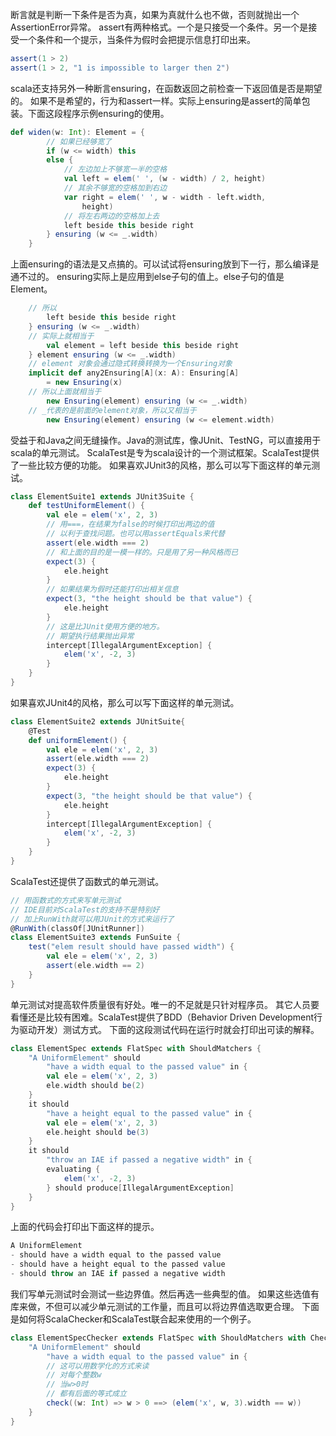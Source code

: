 断言就是判断一下条件是否为真，如果为真就什么也不做，否则就抛出一个AssertionError异常。
assert有两种格式。一个是只接受一个条件。另一个是接受一个条件和一个提示，当条件为假时会把提示信息打印出来。

```scala
assert(1 > 2)
assert(1 > 2, "1 is impossible to larger then 2")
```

scala还支持另外一种断言ensuring，在函数返回之前检查一下返回值是否是期望的。
如果不是希望的，行为和assert一样。实际上ensuring是assert的简单包装。下面这段程序示例ensuring的使用。

```scala
def widen(w: Int): Element = {
        // 如果已经够宽了
        if (w <= width) this
        else {
            // 左边加上不够宽一半的空格
            val left = elem(' ', (w - width) / 2, height)
            // 其余不够宽的空格加到右边
            var right = elem(' ', w - width - left.width,
                height)
            // 将左右两边的空格加上去
            left beside this beside right
        } ensuring (w <= _.width)
    }
```

上面ensuring的语法是又点搞的。可以试试将ensuring放到下一行，那么编译是通不过的。
ensuring实际上是应用到else子句的值上。else子句的值是Element。

```scala
    // 所以
        left beside this beside right
    } ensuring (w <= _.width)
    // 实际上就相当于
        val element = left beside this beside right
    } element ensuring (w <= _.width)
    // element 对象会通过隐式转换转换为一个Ensuring对象
    implicit def any2Ensuring[A](x: A): Ensuring[A]
        = new Ensuring(x)
    // 所以上面就相当于
        new Ensuring(element) ensuring (w <= _.width)
    // _代表的是前面的element对象，所以又相当于
        new Ensuring(element) ensuring (w <= element.width)
```

受益于和Java之间无缝操作。Java的测试库，像JUnit、TestNG，可以直接用于scala的单元测试。
ScalaTest是专为scala设计的一个测试框架。ScalaTest提供了一些比较方便的功能。
如果喜欢JUnit3的风格，那么可以写下面这样的单元测试。

```scala
class ElementSuite1 extends JUnit3Suite {
    def testUniformElement() {
        val ele = elem('x', 2, 3)
        // 用===，在结果为false的时候打印出两边的值
        // 以利于查找问题。也可以用assertEquals来代替
        assert(ele.width === 2)
        // 和上面的目的是一模一样的。只是用了另一种风格而已
        expect(3) {
            ele.height
        }
        // 如果结果为假时还能打印出相关信息
        expect(3, "the height should be that value") {
            ele.height
        }
        // 这是比JUnit使用方便的地方。
        // 期望执行结果抛出异常
        intercept[IllegalArgumentException] {
            elem('x', -2, 3)
        }
    }
}
```

如果喜欢JUnit4的风格，那么可以写下面这样的单元测试。

```scala
class ElementSuite2 extends JUnitSuite{
	@Test
    def uniformElement() {
        val ele = elem('x', 2, 3)
        assert(ele.width === 2)
        expect(3) {
            ele.height
        }
        expect(3, "the height should be that value") {
            ele.height
        }
        intercept[IllegalArgumentException] {
            elem('x', -2, 3)
        }
    }
}
```

ScalaTest还提供了函数式的单元测试。

```scala
// 用函数式的方式来写单元测试
// IDE目前对ScalaTest的支持不是特别好
// 加上RunWith就可以用JUnit的方式来运行了
@RunWith(classOf[JUnitRunner])
class ElementSuite3 extends FunSuite {
    test("elem result should have passed width") {
        val ele = elem('x', 2, 3)
        assert(ele.width == 2)
    }
}
```

单元测试对提高软件质量很有好处。唯一的不足就是只针对程序员。
其它人员要看懂还是比较有困难。ScalaTest提供了BDD（Behavior Driven Development行为驱动开发）测试方式。
下面的这段测试代码在运行时就会打印出可读的解释。

```scala
class ElementSpec extends FlatSpec with ShouldMatchers {
    "A UniformElement" should
        "have a width equal to the passed value" in {
        val ele = elem('x', 2, 3)
        ele.width should be(2)
    }
    it should
        "have a height equal to the passed value" in {
        val ele = elem('x', 2, 3)
        ele.height should be(3)
    }
    it should
        "throw an IAE if passed a negative width" in {
        evaluating {
            elem('x', -2, 3)
        } should produce[IllegalArgumentException]
    }
}
```

上面的代码会打印出下面这样的提示。

```scala
A UniformElement
- should have a width equal to the passed value
- should have a height equal to the passed value
- should throw an IAE if passed a negative width
```

我们写单元测试时会测试一些边界值。然后再选一些典型的值。
如果这些选值有库来做，不但可以减少单元测试的工作量，而且可以将边界值选取更合理。
下面是如何将ScalaChecker和ScalaTest联合起来使用的一个例子。

```scala
class ElementSpecChecker extends FlatSpec with ShouldMatchers with Checkers{
    "A UniformElement" should
        "have a width equal to the passed value" in {
    	// 这可以用数学化的方式来读
    	// 对每个整数w
    	// 当w>0时
    	// 都有后面的等式成立
        check((w: Int) => w > 0 ==> (elem('x', w, 3).width == w))
    }
}
```
